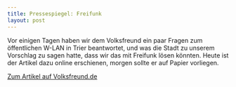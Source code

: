 ```yaml
---
title: Pressespiegel: Freifunk
layout: post
---
```


Vor einigen Tagen haben wir dem Volksfreund ein paar Fragen zum öffentlichen W-LAN in Trier beantwortet, und was die Stadt zu unserem Vorschlag zu sagen hatte, dass wir das mit Freifunk lösen könnten. Heute ist der Artikel dazu online erschienen, morgen sollte er auf Papier vorliegen.

[Zum Artikel auf Volksfreund.de](http://www.volksfreund.de/nachrichten/region/trier/Heute-in-der-Trierer-Zeitung-Warum-kostenlos-surfen-die-Stadt-teuer-kommt;art754,4391698)